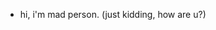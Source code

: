 - hi, i'm mad person. (just kidding, how are u?)

<!---
brulhoo/brulhoo is a ✨ special ✨ repository because its `README.md` (this file) appears on your GitHub profile.
You can click the Preview link to take a look at your changes.
--->
